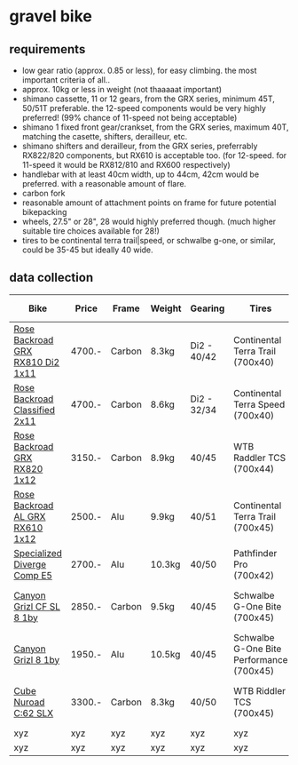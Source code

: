 # gravel bike

## requirements

- low gear ratio (approx. 0.85 or less), for easy climbing. the most important criteria of all..
- approx. 10kg or less in weight (not thaaaaat important)
- shimano cassette, 11 or 12 gears, from the GRX series, minimum 45T, 50/51T preferable. the 12-speed components would be very highly preferred! (99% chance of 11-speed not being acceptable)
- shimano 1 fixed front gear/crankset, from the GRX series, maximum 40T, matching the casette, shifters, derailleur, etc.
- shimano shifters and derailleur, from the GRX series, preferrably RX822/820 components, but RX610 is acceptable too. (for 12-speed. for 11-speed it would be RX812/810 and RX600 respectively)
- handlebar with at least 40cm width, up to 44cm, 42cm would be preferred. with a reasonable amount of flare.
- carbon fork
- reasonable amount of attachment points on frame for future potential bikepacking
- wheels, 27.5" or 28", 28 would highly preferred though. (much higher suitable tire choices available for 28!)
- tires to be continental terra trail|speed, or schwalbe g-one, or similar, could be 35-45 but ideally 40 wide.

## data collection

|Bike|Price|Frame|Weight|Gearing|Tires|Components|Final Candidate|
|---|---|---|---|---|---|---|---|
|[Rose Backroad GRX RX810 Di2 1x11](https://www.rosebikes.ch/rose-backroad-grx-rx810-di2-1x11-limited-2692752?product_shape=midnight+laser+grey&article_size=53cm)|4700.-|Carbon|8.3kg|Di2 - 40/42|Continental Terra Trail (700x40)|Shimano GRX RX817 Di2, BR-RX810|-|
|[Rose Backroad Classified 2x11](https://www.rosebikes.ch/rose-backroad-classified-2x11-2702506?product_shape=%2Ablue+haze&article_size=53cm)|4700.-|Carbon|8.6kg|Di2 - 32/34|Continental Terra Speed (700x40)|Shimano GRX RD-RX815 Di2, BR-RX810|-|
|[Rose Backroad GRX RX820 1x12](https://www.rosebikes.ch/rose-backroad-grx-rx820-1x12-2719082?product_shape=light+grey&article_size=53cm)|3150.-|Carbon|8.9kg|40/45|WTB Raddler TCS (700x44)|Shimano GRX RD-RX822, BR-RX820|⭐⭐⭐|
|[Rose Backroad AL GRX RX610 1x12](https://www.rosebikes.ch/rose-backroad-al-grx-rx610-1x12-2709731?product_shape=roasted+olive&article_size=53cm)|2500.-|Alu|9.9kg|40/51|Continental Terra Trail (700x45)|Shimano GRX RD-RX822, BR-RX410|⭐⭐⭐|
|[Specialized Diverge Comp E5](https://www.specialized.com/ch/de/diverge-comp-e5/p/221373?color=367648-221373&searchText=95424-5354)|2700.-|Alu|10.3kg|40/50|Pathfinder Pro (700x42)|SRAM Apex Eagle 1x12|⭐|
|[Canyon Grizl CF SL 8 1by](https://www.canyon.com/en-ch/gravel-bikes/adventure/grizl/cf-sl/grizl-cf-sl-8-1by/3697.html?dwvar_3697_pv_rahmenfarbe=R095_P10)|2850.-|Carbon|9.5kg|40/45|Schwalbe G-One Bite (700x45)|Shimano GRX RD-RX822, BR-RX820|⭐⭐⭐|
|[Canyon Grizl 8 1by](https://www.canyon.com/en-ch/gravel-bikes/adventure/grizl/al/grizl-8-1by/3467.html?dwvar_3467_pv_rahmenfarbe=R075_P05)|1950.-|Alu|10.5kg|40/45|Schwalbe G-One Bite Performance (700x45)|Shimano GRX RD-RX822, BR-RX820|⭐⭐⭐|
|[Cube Nuroad C:62 SLX](https://www.cube.eu/ch-de/cube-nuroad-c-62-slx-olive-n-green/9a763ca0aa943cceb50ca0a0e391e0d5)|3300.-|Carbon|8.3kg|40/50|WTB Riddler TCS (700x45)|SRAM GX Eagle AXS, SRAM Rival eTap|⭐⭐|
|xyz|xyz|xyz|xyz|xyz|xyz|xyz|xyz|
|xyz|xyz|xyz|xyz|xyz|xyz|xyz|xyz|
